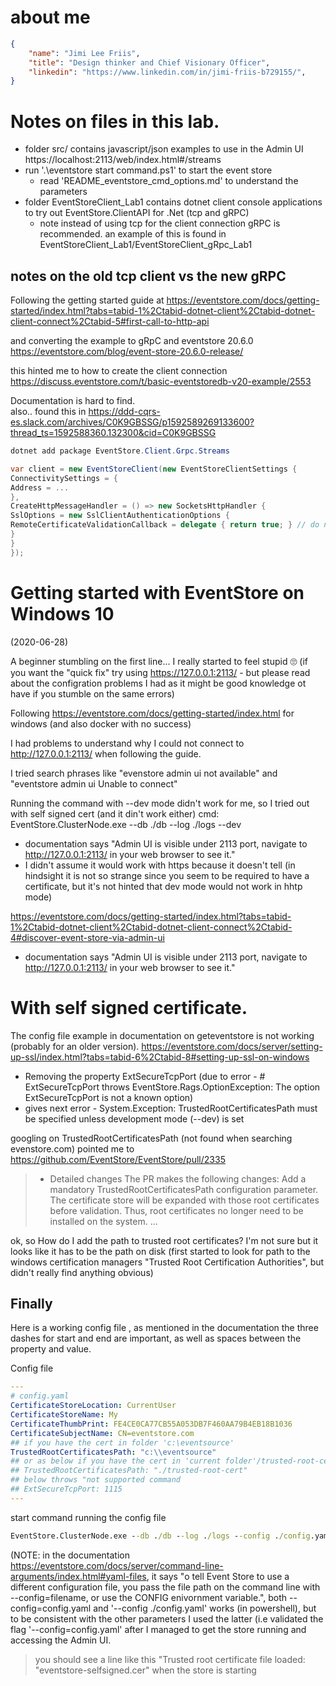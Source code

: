 # about me
```json
{
    "name": "Jimi Lee Friis",
    "title": "Design thinker and Chief Visionary Officer",
    "linkedin": "https://www.linkedin.com/in/jimi-friis-b729155/",
}
```

# Notes on files in this lab.

- folder src/ contains javascript/json examples to use in the Admin UI https://localhost:2113/web/index.html#/streams 
-  run '.\eventstore start command.ps1' to start the event store
    -  read 'README_eventstore_cmd_options.md' to understand the parameters
- folder EventStoreClient_Lab1 contains dotnet client console applications to try out EventStore.ClientAPI for .Net (tcp and gRPC)
    - note instead of using tcp for the client connection gRPC is recommended. 
    an example of this is found in EventStoreClient_Lab1/EventStoreClient_gRpc_Lab1

## notes on the old tcp client vs the new gRPC
Following the getting started guide at
https://eventstore.com/docs/getting-started/index.html?tabs=tabid-1%2Ctabid-dotnet-client%2Ctabid-dotnet-client-connect%2Ctabid-5#first-call-to-http-api

and converting the example to gRpC and eventstore 20.6.0
https://eventstore.com/blog/event-store-20.6.0-release/

this hinted me to how to create the client connection
https://discuss.eventstore.com/t/basic-eventstoredb-v20-example/2553

Documentation is hard to find.     
also.. found this in https://ddd-cqrs-es.slack.com/archives/C0K9GBSSG/p1592589269133600?thread_ts=1592588360.132300&cid=C0K9GBSSG

```c#
dotnet add package EventStore.Client.Grpc.Streams

var client = new EventStoreClient(new EventStoreClientSettings {
ConnectivitySettings = {
Address = ...
},
CreateHttpMessageHandler = () => new SocketsHttpHandler {
SslOptions = new SslClientAuthenticationOptions {
RemoteCertificateValidationCallback = delegate { return true; } // do not do this in production!!!
}
}
});
```


# Getting started with EventStore on Windows 10
(2020-06-28)

A beginner stumbling on the first line... I really started to feel stupid 🙄 
(if you want the "quick fix" try using https://127.0.0.1:2113/ - but please read about the configration problems I had as it might be good knowledge ot have if you stumble on the same errors)

Following  https://eventstore.com/docs/getting-started/index.html for windows (and also docker with no success)

I had problems to understand why I could not connect to http://127.0.0.1:2113/ when following the guide. 

I tried search phrases like "evenstore admin ui not available" and "eventstore admin ui Unable to connect" 


Running the command with --dev mode didn't work for me, so I tried out with self signed cert (and it din't work either)
cmd: EventStore.ClusterNode.exe --db ./db --log ./logs --dev
- documentation says 
"Admin UI is visible under 2113 port, navigate to http://127.0.0.1:2113/ in your web browser to see it."
- I didn't assume it would work with https because it doesn't tell (in hindsight it is not so strange since you seem to be required to have a certificate, but it's not hinted that dev mode would not work in hhtp mode)

https://eventstore.com/docs/getting-started/index.html?tabs=tabid-1%2Ctabid-dotnet-client%2Ctabid-dotnet-client-connect%2Ctabid-4#discover-event-store-via-admin-ui
- documentation says "Admin UI is visible under 2113 port, navigate to http://127.0.0.1:2113/ in your web browser to see it."

# With self signed certificate. 
The config file example in documentation on geteventstore is not working (probably for an older version).
https://eventstore.com/docs/server/setting-up-ssl/index.html?tabs=tabid-6%2Ctabid-8#setting-up-ssl-on-windows


- Removing the property ExtSecureTcpPort (due to error - # ExtSecureTcpPort throws EventStore.Rags.OptionException: The option ExtSecureTcpPort is not a known option)
- gives next error - System.Exception: TrustedRootCertificatesPath must be specified unless development mode (--dev) is set

googling on TrustedRootCertificatesPath (not found when searching evenstore.com)
pointed me to https://github.com/EventStore/EventStore/pull/2335 
> - Detailed changes
> The PR makes the following changes:
> Add a mandatory TrustedRootCertificatesPath configuration parameter. The certificate store will be expanded with  those root certificates before validation. Thus, root certificates no longer need to be installed on the system.
> ...

ok, so How do I add the path to trusted root certificates? 
I'm not sure but it looks like it has to be the path on disk (first started to look for path to the windows certification managers "Trusted Root Certification Authorities", but didn't really find anything obvious)

## Finally 
Here is a working config file , as mentioned in the documentation the three dashes for start and end are important, as well as spaces between the property and value.


Config file 
```yaml
---
# config.yaml
CertificateStoreLocation: CurrentUser
CertificateStoreName: My
CertificateThumbPrint: FE4CE0CA77CB55A053DB7F460AA79B4EB18B1036
CertificateSubjectName: CN=eventstore.com
## if you have the cert in folder 'c:\eventsource'
TrustedRootCertificatesPath: "c:\\eventsource"
## or as below if you have the cert in 'current folder'/trusted-root-cert
## TrustedRootCertificatesPath: "./trusted-root-cert"
## below throws "not supported command
## ExtSecureTcpPort: 1115
---

```


start command running the config file 
```cmd
EventStore.ClusterNode.exe --db ./db --log ./logs --config ./config.yaml
```
(NOTE: in the documentation https://eventstore.com/docs/server/command-line-arguments/index.html#yaml-files,
it says "o tell Event Store to use a different configuration file, you pass the file path on the command line with --config=filename, or use the CONFIG enivornment variable.",
both --config=config.yaml and '--config ./config.yaml' works (in powershell), but to be consistent with the other parameters I used the latter (i.e validated the flag '--config=config.yaml' after I managed to get the store running and accessing the Admin UI.



> you should see a line like this "Trusted root certificate file loaded: "eventstore-selfsigned.cer"
when the store is starting
